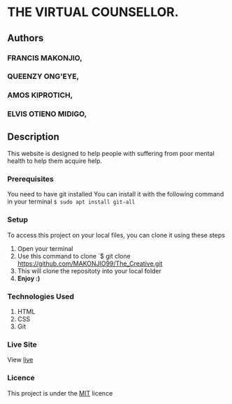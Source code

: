 # THE VIRTUAL COUNSELLOR.
## Authors
### FRANCIS MAKONJIO,
### QUEENZY ONG'EYE,
### AMOS KIPROTICH,
### ELVIS OTIENO MIDIGO,
## Description
This website is designed to help people with suffering from poor mental health to help them acquire help.
### Prerequisites
You need to have git installed
You can install it with the following command in your terminal
`$ sudo apt install git-all`
### Setup
To access this project on your local files, you can clone it using these steps
1. Open your terminal
1. Use this command to clone `$ git clone https://github.com/MAKONJIO99/The_Creative.git
1. This will clone the repositoty into your local folder
1. __Enjoy :)__
### Technologies Used
1. HTML
1. CSS
1. Git
### Live Site
View [live](https://makonjio99.github.io/The_Creative/)
### Licence
This project is under the  [MIT](LICENSE) licence